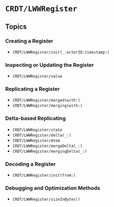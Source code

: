 # ``CRDT/LWWRegister``

## Topics

### Creating a Register

- ``CRDT/LWWRegister/init(_:actorID:timestamp:)``

### Inspecting or Updating the Register

- ``CRDT/LWWRegister/value``

### Replicating a Register

- ``CRDT/LWWRegister/merged(with:)``
- ``CRDT/LWWRegister/merging(with:)``

### Delta-based Replicating

- ``CRDT/LWWRegister/state``
- ``CRDT/LWWRegister/delta(_:)``
- ``CRDT/LWWRegister/Atom``
- ``CRDT/LWWRegister/mergeDelta(_:)``
- ``CRDT/LWWRegister/mergingDelta(_:)``


### Decoding a Register

- ``CRDT/LWWRegister/init(from:)``

### Debugging and Optimization Methods

- ``CRDT/LWWRegister/sizeInBytes()``
